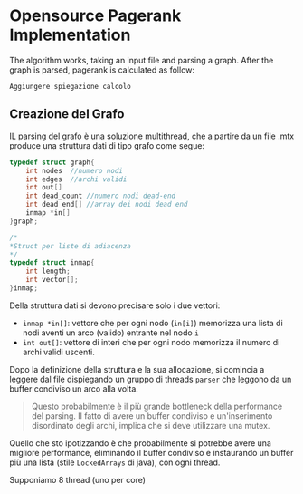 # Opensource Pagerank Implementation
The algorithm works, taking an input file and parsing a graph. After the graph is parsed, pagerank is calculated as follow:
```
Aggiungere spiegazione calcolo
```

## Creazione del Grafo
IL parsing del grafo è una soluzione multithread, che a partire da un file .mtx produce una struttura dati di tipo grafo come segue:
```c
typedef struct graph{
    int nodes  //numero nodi
    int edges  //archi validi 
    int out[]  
    int dead_count //numero nodi dead-end
    int dead_end[] //array dei nodi dead end   
    inmap *in[]     
}graph;

/*
*Struct per liste di adiacenza
*/
typedef struct inmap{
    int length;
    int vector[];
}inmap;

``` 
Della struttura dati si devono precisare solo i due vettori:
- `inmap *in[]`: vettore che per ogni nodo (`in[i]`) memorizza una lista di nodi aventi un arco (valido) entrante nel nodo `i`
- `int out[]`: vettore di interi che per ogni nodo memorizza il numero di archi validi uscenti.

Dopo la definizione della struttura e la sua allocazione, si comincia a leggere dal file dispiegando un gruppo di threads `parser` che leggono da un buffer condiviso un arco alla volta.

> Questo probabilmente è il più grande bottleneck della performance del parsing. Il fatto di avere un buffer condiviso e un'inserimento disordinato degli archi, implica che si deve utilizzare una mutex.

Quello che sto ipotizzando è che probabilmente si potrebbe avere una migliore performance, eliminando il buffer condiviso e instaurando un buffer più una lista (stile `LockedArrays` di java), con ogni thread. 

Supponiamo 8 thread (uno per core)


